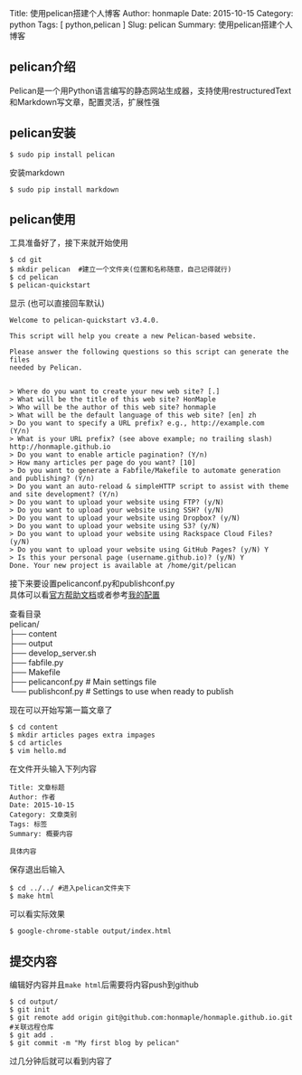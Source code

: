 Title: 使用pelican搭建个人博客
Author: honmaple 
Date: 2015-10-15
Category: python
Tags: [ python,pelican ]
Slug: pelican
Summary: 使用pelican搭建个人博客

## pelican介绍
Pelican是一个用Python语言编写的静态网站生成器，支持使用restructuredText和Markdown写文章，配置灵活，扩展性强  

## pelican安装
    $ sudo pip install pelican

安装markdown

    $ sudo pip install markdown

## pelican使用
工具准备好了，接下来就开始使用

    $ cd git
    $ mkdir pelican  #建立一个文件夹(位置和名称随意，自己记得就行)
    $ cd pelican
    $ pelican-quickstart

显示  (也可以直接回车默认)

    Welcome to pelican-quickstart v3.4.0.

    This script will help you create a new Pelican-based website.

    Please answer the following questions so this script can generate the files
    needed by Pelican.


    > Where do you want to create your new web site? [.]
    > What will be the title of this web site? HonMaple
    > Who will be the author of this web site? honmaple
    > What will be the default language of this web site? [en] zh
    > Do you want to specify a URL prefix? e.g., http://example.com   (Y/n)
    > What is your URL prefix? (see above example; no trailing slash) http://honmaple.github.io
    > Do you want to enable article pagination? (Y/n)
    > How many articles per page do you want? [10]
    > Do you want to generate a Fabfile/Makefile to automate generation and publishing? (Y/n)
    > Do you want an auto-reload & simpleHTTP script to assist with theme and site development? (Y/n)
    > Do you want to upload your website using FTP? (y/N)
    > Do you want to upload your website using SSH? (y/N)
    > Do you want to upload your website using Dropbox? (y/N)
    > Do you want to upload your website using S3? (y/N)
    > Do you want to upload your website using Rackspace Cloud Files? (y/N)
    > Do you want to upload your website using GitHub Pages? (y/N) Y
    > Is this your personal page (username.github.io)? (y/N) Y
    Done. Your new project is available at /home/git/pelican

接下来要设置pelicanconf.py和publishconf.py  
具体可以看[官方帮助文档](https://pelican.readthedocs.org/en/latest/)或者参考[我的配置](https://github.com/honmaple/honmaple/)

查看目录  
pelican/  
├── content  
├── output  
├── develop_server.sh  
├── fabfile.py  
├── Makefile  
├── pelicanconf.py       # Main settings file  
└── publishconf.py       # Settings to use when ready to publish  

现在可以开始写第一篇文章了

    $ cd content
    $ mkdir articles pages extra impages
    $ cd articles
    $ vim hello.md

在文件开头输入下列内容

    Title: 文章标题
    Author: 作者 
    Date: 2015-10-15
    Category: 文章类别
    Tags: 标签
    Summary: 概要内容

    具体内容

保存退出后输入

    $ cd ../../ #进入pelican文件夹下
    $ make html

可以看实际效果

    $ google-chrome-stable output/index.html

## 提交内容
编辑好内容并且`make html`后需要将内容push到github

    $ cd output/
    $ git init
    $ git remote add origin git@github.com:honmaple/honmaple.github.io.git #关联远程仓库
    $ git add .
    $ git commit -m "My first blog by pelican"

过几分钟后就可以看到内容了
